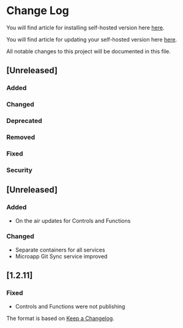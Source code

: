 # Change Log

You will find article for installing self-hosted version here  [here](https://community.dronahq.com/t/installing-self-hosted-dronahq/1207).

You will find article for updating your self-hosted version here  [here](https://community.dronahq.com/t/updating-dronahq-self-hosted/1178).

All notable changes to this project will be documented in this file.

## [Unreleased]
### Added
### Changed
### Deprecated
### Removed
### Fixed
### Security

## [Unreleased]
### Added
- On the air updates for Controls and Functions

### Changed
- Separate containers for all services
- Microapp Git Sync service improved

## [1.2.11]
### Fixed
- Controls and Functions were not publishing

The format is based on [Keep a Changelog](http://keepachangelog.com/).